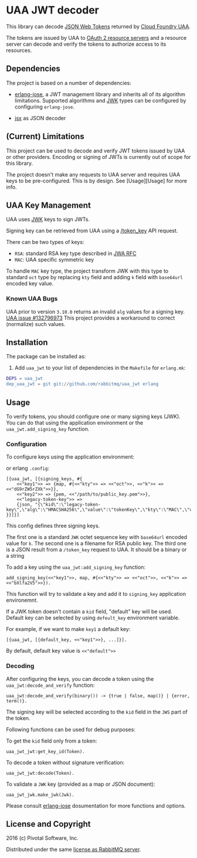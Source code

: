 # UAA JWT decoder

This library can decode [JSON Web Tokens](https://tools.ietf.org/html/rfc7519)
returned by [Cloud Foundry UAA](https://github.com/cloudfoundry/uaa).

The tokens are issued by UAA to [OAuth 2 resource servers](https://tools.ietf.org/html/rfc6749#section-1.1)
and a resource server can decode and verify the tokens to authorize access to its resources.

## Dependencies

The project is based on a number of dependencies:

 * [erlang-jose][erlang-jose], a JWT management library and inherits all of its algorithm limitations.
   Supported algorithms and [JWK][jwk-rfc] types can be configured by configuring `erlang-jose`.

 * [jsx](https://github.com/talentdeficit/jsx) as JSON decoder

## (Current) Limitations

This project can be used to decode and verify JWT tokens issued by UAA or other providers.
Encoding or signing of JWTs is currently out of scope for this library.

The project doesn't make any requests to UAA server and requires UAA keys to be
pre-configured. This is by design. See [Usage][Usage] for more info.

## UAA Key Management

UAA uses [JWK][jwk-rfc] keys to sign JWTs.

Signing key can be retrieved from UAA using a [/token_key](https://docs.cloudfoundry.org/api/uaa/#token-key)
API request.

There can be two types of keys:

 * `RSA`: standard RSA key type described in [JWA RFC](https://tools.ietf.org/html/rfc7518#section-6.3)
 * `MAC`: UAA specific symmetric key

To handle `MAC` key type, the project transform JWK with this type to standard `oct` type by
replacing `kty` field and adding `k` field with `base64url` encoded key value.

### Known UAA Bugs

UAA prior to version `3.10.0` returns an invalid `alg` values for a signing key.
[UAA issue #132796973](https://www.pivotaltracker.com/n/projects/997278/stories/132796973)
This project provides a workaround to correct (normalize) such values.

## Installation

The package can be installed as:

  1. Add `uaa_jwt` to your list of dependencies in the `Makefile` for `erlang.mk`:

```erlang
DEPS = uaa_jwt
dep_uaa_jwt = git git://github.com/rabbitmq/uaa_jwt erlang
```

## Usage

To verify tokens, you should configure one or many signing keys (JWK).
You can do that using the application environment or the `uaa_jwt.add_signing_key`
function.

### Configuration

To configure keys using the application environment:

or erlang `.config`:
```
[{uaa_jwt, [{signing_keys, #{
    <<"key1">> => {map, #{<<"kty">> => <<"oct">>, <<"k">> => <<"dG9rZW5rZXk">>}},
    <<"key2">> => {pem, <<"/path/to/public_key.pem">>},
    <<"legacy-token-key">> =>
    {json, "{\"kid\":\"legacy-token-key\",\"alg\":\"HMACSHA256\",\"value\":\"tokenKey\",\"kty\":\"MAC\",\"use\":\"sig\"}"}
}}]}]
```

This config defines three signing keys.

The first one is a standard `JWK` octet sequence key with `base64url` encoded value for `k`.
The second one is a filename for RSA public key.
The third one is a JSON result from a `/token_key` request to UAA. It should be a binary or a string

To add a key using the `uaa_jwt:add_signing_key` function:

```
add_signing_key(<<"key1">>, map, #{<<"kty">> => <<"oct">>, <<"k">> => <<"bXlfa2V5">>}).
```

This function will try to validate a key and add it to `signing_key`
application environemnt.

If a JWK token doesn't contain a `kid` field, "default" key will be used.
Default key can be selected by using `defeult_key` environment variable.

For example, if we want to make `key1` a default key:

```
[{uaa_jwt, [{default_key, <<"key1">>}, ...]}].
```

By default, default key value is `<<"default">>`


### Decoding

After configuring the keys, you can decode a token using the `uaa_jwt:decode_and_verify` function:

```
uaa_jwt:decode_and_verify(binary()) -> {true | false, map()} | {error, term()}.
```

The signing key will be selected according to the `kid` field in
the `JWS` part of the token.

Following functions can be used for debug purposes:

To get the `kid` field only from a token:

```
uaa_jwt_jwt:get_key_id(Token).
```

To decode a token without signature verification:

```
uaa_jwt_jwt:decode(Token).
```

To validate a `JWK` key (provided as a map or JSON document):

```
uaa_jwt_jwk.make_jwk(Jwk).
```

Please consult [erlang-jose][erlang-jose] dosumentation for more functions and options.

## License and Copyright

2016 (c) Pivotal Software, Inc.

Distributed under the same [license as RabbitMQ server](https://github.com/rabbitmq/rabbitmq-server/blob/master/LICENSE).

[erlang-jose]:https://github.com/potatosalad/erlang-jose
[jwk-rfc]:https://tools.ietf.org/html/rfc7517
